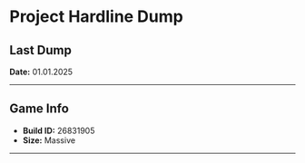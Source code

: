 # Project Hardline Dump

## Last Dump
**Date:** 01.01.2025  

---

## Game Info
- **Build ID:** 26831905  
- **Size:** Massive  

---





 
